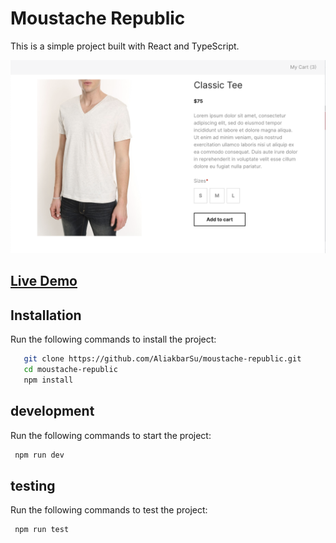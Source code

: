 # Moustache Republic

This is a simple project built with React and TypeScript.

![Product image](screenshots/default.png)

## [Live Demo](https://main--exquisite-babka-aac0b7.netlify.app/)

## Installation

Run the following commands to install the project:

```bash
   git clone https://github.com/AliakbarSu/moustache-republic.git
   cd moustache-republic
   npm install
```

## development

Run the following commands to start the project:

```bash
 npm run dev
```

## testing

Run the following commands to test the project:

```bash
 npm run test
```
